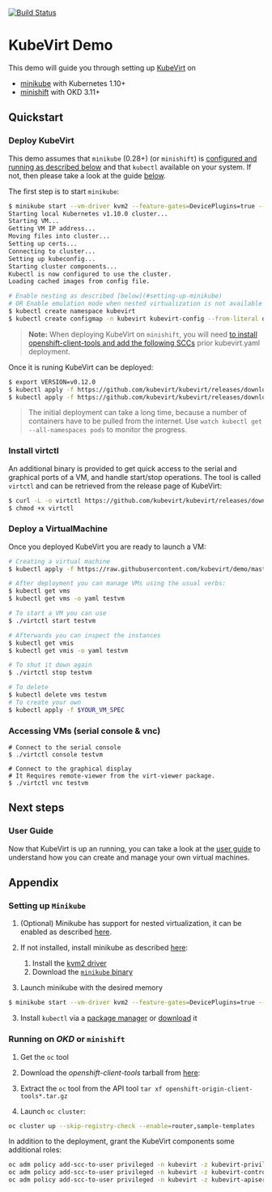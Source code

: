 [![Build Status](https://travis-ci.org/kubevirt/demo.svg?branch=master)](https://travis-ci.org/kubevirt/demo)

# KubeVirt Demo

This demo will guide you through setting up [KubeVirt](https://www.kubevirt.io) on

- [minikube](#setting-up-minikube) with Kubernetes 1.10+
- [minishift](#running-on-okd-or-minishift) with OKD 3.11+

## Quickstart

### Deploy KubeVirt

This demo assumes that `minikube` (0.28+) (or `minishift`) is [configured and
running as described below](#setting-up-minikube) and that `kubectl` available on
your system. If not, then please take a look at the guide [below](#setting-up-minikube).

The first step is to start `minikube`:

```bash
$ minikube start --vm-driver kvm2 --feature-gates=DevicePlugins=true --memory 4096
Starting local Kubernetes v1.10.0 cluster...
Starting VM...
Getting VM IP address...
Moving files into cluster...
Setting up certs...
Connecting to cluster...
Setting up kubeconfig...
Starting cluster components...
Kubectl is now configured to use the cluster.
Loading cached images from config file.

# Enable nesting as described [below](#setting-up-minikube)
# OR Enable emulation mode when nested virtualization is not available or you don't want to use it
$ kubectl create namespace kubevirt
$ kubectl create configmap -n kubevirt kubevirt-config --from-literal debug.useEmulation=true
```

> **Note:** When deploying KubeVirt on `minishift`, you will need [to install openshift-client-tools and add the following SCCs](#running-on-okd-or-minishift) prior kubevirt.yaml deployment.

Once it is runing KubeVirt can be deployed:

```bash
$ export VERSION=v0.12.0
$ kubectl apply -f https://github.com/kubevirt/kubevirt/releases/download/$VERSION/kubevirt-operator.yaml
$ kubectl apply -f https://github.com/kubevirt/kubevirt/releases/download/$VERSION/kubevirt-cr.yaml
```

> The initial deployment can take a long time, because a number of
> containers have to be pulled from the internet. Use
> `watch kubectl get --all-namespaces pods` to monitor the progress.


### Install virtctl

An additional binary is provided to get quick access to the serial and graphical ports of a VM, and handle start/stop operations.
The tool is called `virtctl` and can be retrieved from the release page of KubeVirt:

```bash
$ curl -L -o virtctl https://github.com/kubevirt/kubevirt/releases/download/$VERSION/virtctl-$VERSION-linux-amd64
$ chmod +x virtctl
```

### Deploy a VirtualMachine

Once you deployed KubeVirt you are ready to launch a VM:

```bash
# Creating a virtual machine
$ kubectl apply -f https://raw.githubusercontent.com/kubevirt/demo/master/manifests/vm.yaml

# After deployment you can manage VMs using the usual verbs:
$ kubectl get vms
$ kubectl get vms -o yaml testvm

# To start a VM you can use
$ ./virtctl start testvm

# Afterwards you can inspect the instances
$ kubectl get vmis
$ kubectl get vmis -o yaml testvm

# To shut it down again
$ ./virtctl stop testvm

# To delete
$ kubectl delete vms testvm
# To create your own
$ kubectl apply -f $YOUR_VM_SPEC
```

### Accessing VMs (serial console & vnc)

```
# Connect to the serial console
$ ./virtctl console testvm

# Connect to the graphical display
# It Requires remote-viewer from the virt-viewer package.
$ ./virtctl vnc testvm
```

## Next steps

### User Guide

Now that KubeVirt is up an running, you can take a look at the [user guide](http://docs.kubevirt.io/) to understand how you can create and manage your own virtual machines.

## Appendix

### Setting up `Minikube`

1. (Optional) Minikube has support for nested virtualization, it can be enabled as described [here](https://docs.fedoraproject.org/en-US/quick-docs/using-nested-virtualization-in-kvm/).

2. If not installed, install minikube as described [here](https://github.com/kubernetes/minikube/):

   1. Install the [kvm2 driver](https://github.com/kubernetes/minikube/blob/master/docs/drivers.md#kvm2-driver)
   2. Download the [`minikube` binary](https://github.com/kubernetes/minikube/releases)

3. Launch minikube with the desired memory

```bash
$ minikube start --vm-driver kvm2 --feature-gates=DevicePlugins=true --memory 4096
```

3. Install `kubectl` via a [package manager](https://kubernetes.io/docs/tasks/tools/install-kubectl/#install-kubectl-binary-via-native-package-management) or [download](https://kubernetes.io/docs/tasks/tools/install-kubectl/#install-kubectl-binary-via-curl) it

### Running on _OKD_ or `minishift`

1. Get the `oc` tool

  1. Download the _openshift-client-tools_ tarball from [here](https://github.com/openshift/origin/releases):
  2. Extract the `oc` tool from the API tool `tar xf openshift-origin-client-tools*.tar.gz`

2. Launch `oc cluster`:

```bash
oc cluster up --skip-registry-check --enable=router,sample-templates
```

In addition to the deployment, grant the KubeVirt components some additional roles:

```bash
oc adm policy add-scc-to-user privileged -n kubevirt -z kubevirt-privileged
oc adm policy add-scc-to-user privileged -n kubevirt -z kubevirt-controller
oc adm policy add-scc-to-user privileged -n kubevirt -z kubevirt-apiserver
```

